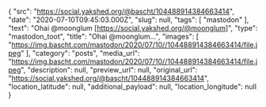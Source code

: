 {
  "src": "https://social.yakshed.org/@bascht/104488914384663414",
  "date": "2020-07-10T09:45:03.000Z",
  "slug": null,
  "tags": [
    "mastodon"
  ],
  "text": "Ohai @moonglum [https://social.yakshed.org/@moonglum]",
  "type": "mastodon_toot",
  "title": "Ohai @moonglum…",
  "images": [
    "https://img.bascht.com/mastodon/2020/07/10//104488914384663414/file.jpeg"
  ],
  "category": "posts",
  "media_url": "https://img.bascht.com/mastodon/2020/07/10//104488914384663414/file.jpeg",
  "description": null,
  "preview_url": null,
  "original_url": "https://social.yakshed.org/@bascht/104488914384663414",
  "location_latitude": null,
  "additional_payload": null,
  "location_longitude": null
}